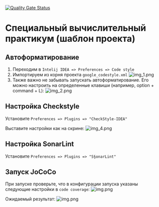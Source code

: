 [![Quality Gate Status](https://sonarcloud.io/api/project_badges/measure?project=bas-kirill_special-computing-workshop-template&metric=alert_status)](https://sonarcloud.io/summary/new_code?id=bas-kirill_special-computing-workshop-template)

# Специальный вычислительный практикум (шаблон проекта)

## Автоформатирование

1. Переходим в ```Intelij IDEA => Preferences => Code style```
2. Импортируем из корня проекта ```google_codestyle.xml```
   ![img_1.png](images/img_1.png)
3. Также важно не забывать запускать автоформатирование. Его можно настроить на определенные
   клавиши (например, option + command + L):
   ![img_2.png](images/img_2.png)

## Настройка Checkstyle

Установите ```Preferences => Plugins => "CheckStyle-IDEA"```

Выставите настройки как на скрине:
![img_4.png](images/img_3.png)

## Настройка SonarLint

Установите ```Preferences => Plugins => "S§onarLint"```

## Запуск JoCoCo

При запуске проверьте, что в конфигурации запуска указаны следующие настройки в ```code coverage```:
![img.png](images/img_4.png)

Ожидаемый результат:
![img.png](images/img_5.png)